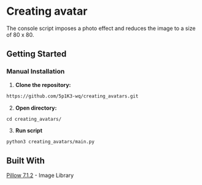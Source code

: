 # Creating avatar

The console script imposes a photo effect and reduces the image to a size of 80 x 80.

## Getting Started

### Manual Installation

1. **Clone the repository:**

```bash
https://github.com/5p1K3-wq/creating_avatars.git
```
2. **Open directory:**

`cd creating_avatars/`

3. **Run script**
```bash
python3 creating_avatars/main.py
```

## Built With

[Pillow 7.1.2](https://pypi.org/project/Pillow/) - Image Library
